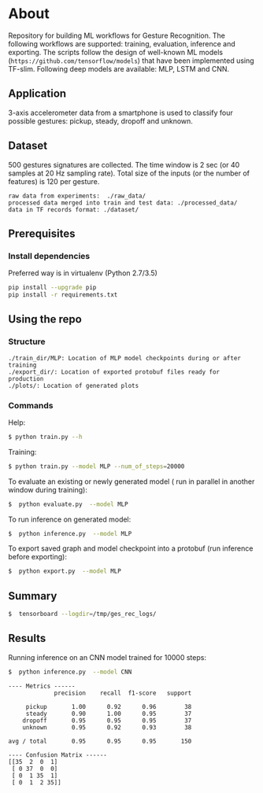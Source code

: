 # About

Repository for building ML workflows for Gesture Recognition. The following workflows are supported: training,
evaluation, inference  and exporting. The scripts follow the design of well-known ML models 
(`https://github.com/tensorflow/models`) that have been implemented using TF-slim. Following deep models are 
 available: MLP, LSTM and CNN.

## Application

3-axis accelerometer data from a smartphone is used to classify four possible gestures: pickup, steady, dropoff and unknown.


## Dataset

500 gestures signatures are collected. The time window is 2 sec (or 40 samples at 20 Hz sampling rate). Total size of the
inputs (or the number of features) is 120 per gesture.

```
raw data from experiments:  ./raw_data/
processed data merged into train and test data: ./processed_data/
data in TF records format: ./dataset/
```


## Prerequisites

### Install dependencies
Preferred way is in virtualenv (Python 2.7/3.5)
```sh
pip install --upgrade pip
pip install -r requirements.txt
```


## Using the repo

### Structure
```
./train_dir/MLP: Location of MLP model checkpoints during or after training
./export_dir/: Location of exported protobuf files ready for production
./plots/: Location of generated plots

```


### Commands

Help:

```sh
$ python train.py --h
```


Training:

```sh
$ python train.py --model MLP --num_of_steps=20000
```

To evaluate an existing or newly generated model ( run in parallel in another window during training):

```sh
$  python evaluate.py  --model MLP
```

To run inference on generated model:

```sh
$  python inference.py  --model MLP
```

To export saved graph and model checkpoint into a protobuf (run inference before exporting):

```sh
$  python export.py  --model MLP
```

## Summary

```sh
$  tensorboard --logdir=/tmp/ges_rec_logs/
```


## Results

Running inference on an CNN model trained for 10000 steps:

```sh
$  python inference.py  --model CNN
```


```
---- Metrics ------
             precision    recall  f1-score   support

     pickup       1.00      0.92      0.96        38
     steady       0.90      1.00      0.95        37
    dropoff       0.95      0.95      0.95        37
    unknown       0.95      0.92      0.93        38

avg / total       0.95      0.95      0.95       150

---- Confusion Matrix ------
[[35  2  0  1]
 [ 0 37  0  0]
 [ 0  1 35  1]
 [ 0  1  2 35]]
```

